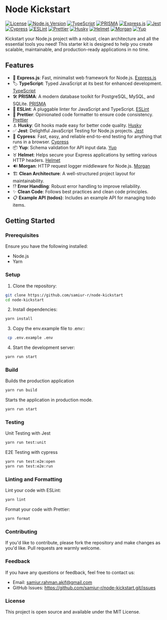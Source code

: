 # Node Kickstart

[![License](https://img.shields.io/badge/license-MIT-blue.svg)](https://opensource.org/licenses/MIT)
[![Node.js Version](https://img.shields.io/badge/node.js-%3E%3D%2018.0.0-brightgreen.svg)](https://nodejs.org/)
[![TypeScript](https://img.shields.io/badge/Typescript-%5E5.2.2-blueviolet)](https://www.typescriptlang.org/)
[![PRISMA](https://img.shields.io/badge/PRISMA-%5E5.5.1-blue)](https://www.prisma.io/)
[![Express.js](https://img.shields.io/badge/Express.js-%5E4.18.2-green)](https://expressjs.com/)
[![Jest](https://img.shields.io/badge/Jest-%5E29.7.0-orange)](https://jestjs.io/)
[![Cypress](https://img.shields.io/badge/Cypress-%5E13.2.0-yellow)](https://www.cypress.io/)
[![ESLint](https://img.shields.io/badge/ESLint-%5E8.49.0-red)](https://eslint.org/)
[![Prettier](https://img.shields.io/badge/Prettier-%5E3.0.3-purple)](https://prettier.io/)
[![Husky](https://img.shields.io/badge/Husky-%5E8.0.3-blueviolet)](https://typicode.github.io/husky/#/)
[![Helmet](https://img.shields.io/badge/Helmet-%5E7.0.0-brightgreen)](https://helmetjs.github.io/)
[![Morgan](https://img.shields.io/badge/Morgan-%5E1.10.0-yellowgreen)](https://github.com/expressjs/morgan)
[![Yup](https://img.shields.io/badge/Yup-%5E1.2.0-lightgrey)](https://github.com/jquense/yup)

Kickstart your Node.js project with a robust, clean architecture and all the essential tools you need! This starter kit is designed to help you create scalable, maintainable, and production-ready applications in no time.

## Features

- :rocket: **Express.js**: Fast, minimalist web framework for Node.js. [Express.js](https://expressjs.com/)
- :label: **TypeScript**: Typed JavaScript at its best for enhanced development. [TypeScript](https://www.typescriptlang.org/)
- :hammer_and_wrench: **PRISMA**: A modern database toolkit for PostgreSQL, MySQL, and SQLite. [PRISMA](https://www.prisma.io/)
- :rotating_light: **ESLint**: A pluggable linter for JavaScript and TypeScript. [ESLint](https://eslint.org/)
- :nail_care: **Prettier**: Opinionated code formatter to ensure code consistency. [Prettier](https://prettier.io/)
- :anchor: **Husky**: Git hooks made easy for better code quality. [Husky](https://typicode.github.io/husky/#/)
- :white_check_mark: **Jest**: Delightful JavaScript Testing for Node.js projects. [Jest](https://jestjs.io/)
- :eyes: **Cypress**: Fast, easy, and reliable end-to-end testing for anything that runs in a browser. [Cypress](https://www.cypress.io/)
- :package: **Yup**: Schema validation for API input data. [Yup](https://github.com/jquense/yup)
- :taurus: **Helmet**: Helps secure your Express applications by setting various HTTP headers. [Helmet](https://helmetjs.github.io/)
- :loud_sound: **Morgan**: HTTP request logger middleware for Node.js. [Morgan](https://github.com/expressjs/morgan)
- :building_construction: **Clean Architecture**: A well-structured project layout for maintainability.
- :interrobang: **Error Handling**: Robust error handling to improve reliability.
- :sparkles: **Clean Code**: Follows best practices and clean code principles.
- :clipboard: **Example API (todos)**: Includes an example API for managing todo items.

## Getting Started

### Prerequisites

Ensure you have the following installed:

- Node.js
- Yarn

### Setup

1. Clone the repository:

```bash
git clone https://github.com/samiur-r/node-kickstart
cd node-kickstart
```

2. Install dependencies:

```bash
yarn install
```

3. Copy the env.example file to .env::

```bash
 cp .env.example .env
```

4. Start the development server:

```bash
yarn run start
```

### Build

Builds the production application

```bash
yarn run build
```

Starts the application in production mode.

```bash
yarn run start
```

### Testing

Unit Testing with Jest

```bash
yarn run test:unit
```

E2E Testing with cypress

```bash
yarn run test:e2e:open
yarn run test:e2e:run
```

### Linting and Formatting

Lint your code with ESLint:

```bash
yarn lint
```

Format your code with Prettier:

```bash
yarn format
```

### Contributing

If you'd like to contribute, please fork the repository and make changes as you'd like. Pull requests are warmly welcome.

### Feedback

If you have any questions or feedback, feel free to contact us:

- Email: samiur.rahman.akif@gmail.com
- GitHub Issues: https://github.com/samiur-r/node-kickstart.git/issues

### License

This project is open source and available under the MIT License.
